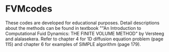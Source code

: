 # FVMcodes
These codes are developed for educational purposes. Detail descriptions about the methods can be found in textbook ""An Introduction
to Computational Fuid Dynamics: THE FINITE VOLUME METHOD" by Versteeg and alalasekera. Refer to chapter 4 for 1D diffusion equation problem (page 115) and 
chapter 6 for examples of SIMPLE algorithm (page 179). 
